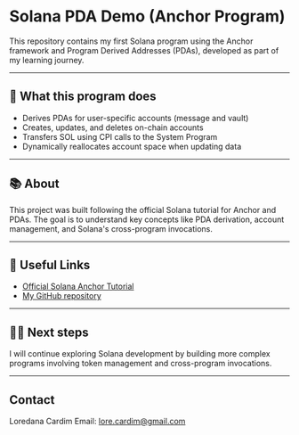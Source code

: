 # Solana PDA Demo (Anchor Program)

This repository contains my first Solana program using the Anchor framework and Program Derived Addresses (PDAs), developed as part of my learning journey.

---

## 📌 What this program does

- Derives PDAs for user-specific accounts (message and vault)  
- Creates, updates, and deletes on-chain accounts  
- Transfers SOL using CPI calls to the System Program  
- Dynamically reallocates account space when updating data  

---

## 📚 About

This project was built following the official Solana tutorial for Anchor and PDAs. The goal is to understand key concepts like PDA derivation, account management, and Solana's cross-program invocations.

---

## 🔗 Useful Links

- [Official Solana Anchor Tutorial]([https://project-serum.github.io/anchor/tutorials/tutorial-1](https://solana.com/pt/docs/intro/quick-start/deploying-programs))  
- [My GitHub repository](https://github.com/loredanacardim/Solano-Crud-Message)  

---

## 👩‍💻 Next steps

I will continue exploring Solana development by building more complex programs involving token management and cross-program invocations.

---

## Contact

Loredana Cardim
Email: lore.cardim@gmail.com
